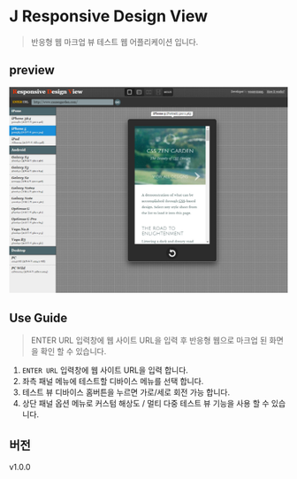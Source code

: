 # J Responsive Design View
> 반응형 웹 마크업 뷰 테스트 웹 어플리케이션 입니다.

## preview
![J Responsive Design View](@preview/J-Responsive-Design-View.jpg)

## Use Guide
> ENTER URL 입력창에 웹 사이트 URL을 입력 후 반응형 웹으로 마크업 된 화면을 확인 할 수 있습니다.  

1. `ENTER URL` 입력창에 웹 사이트 URL을 입력 합니다. 
2. 좌측 패널 메뉴에 테스트할 디바이스 메뉴를 선택 합니다.
3. 테스트 뷰 디바이스 홈버튼을 누르면 가로/세로 회전 가능 합니다.
4. 상단 패널 옵션 메뉴로 커스텀 해상도 / 멀티 다중 테스트 뷰 기능을 사용 할 수 있습니다. 

## 버전
v1.0.0
